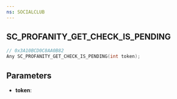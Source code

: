 ```yaml
---
ns: SOCIALCLUB
---
```

## SC_PROFANITY_GET_CHECK_IS_PENDING

```c
// 0x3A10BCD0C8AA0B82
Any SC_PROFANITY_GET_CHECK_IS_PENDING(int token);
```

## Parameters
* **token**:
